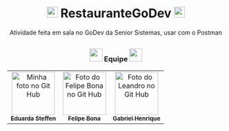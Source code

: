 <div align="center">
  
# <img height="25" src="https://cdn.discordapp.com/emojis/853135695878684753.gif?v=1"> RestauranteGoDev <img height="25" src="https://cdn.discordapp.com/emojis/853135695878684753.gif?v=1">
  

<p> Atividade feita em sala no GoDev da Senior Sistemas, usar com o Postman </p>

##

  ### <img height="30" src="https://cdn.discordapp.com/emojis/852722847075270716.gif?v=1"> Equipe <img height="30" src="https://cdn.discordapp.com/emojis/852722847075270716.gif?v=1">
  <table>
  <tr>
    <td align="center">
      <a href="https://github.com/EduardaStef">
        <img src="https://avatars.githubusercontent.com/u/91085884?s=400&u=12e89fe4f2156f8f1a59b3e69a09cbab43f43110&v=4" width="100px;" alt="Minha foto no Git Hub"/>                     <br>
        <sub>
          <b>Eduarda Steffen</b>
        </sub>
      </a>
    </td>
    <td align="center">
      <a href="https://github.com/FelipeBona">
        <img src="https://user-images.githubusercontent.com/87392633/145078664-9e7dcad7-1e5d-4559-884b-5c6083654a86.jpg" width="100px;" alt="Foto do Felipe Bona no Git Hub"/>          <br>
        <sub>
          <b>Felipe Bona</b>
        </sub>
      </a>
    </td>
    <td align="center">
      <a href="https://github.com/GabrielHdosSantos">
        <img src="https://avatars.githubusercontent.com/u/87404602?v=4" width="100px;" alt="Foto do Leandro no Git Hub"/><br>
        <sub>
          <b>Gabriel Henrique</b>
        </sub>
      </a>
    </td>
  </tr>
</table>
</div>
